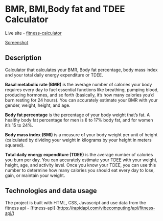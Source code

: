 # BMR, BMI,Body fat and TDEE Calculator

Live site - [fitness-calculator](https://fitness-tdee-calculator.netlify.app/)

[Screenshot](https://i.ibb.co/h76Rjyb/fitness-calc-app.png)

## Description

Calculator that calculates your BMR, Body fat percentage, body mass index and your total daily energy expenditure or TDEE.

**Basal metabolic rate (BMR)** is the average number of calories your body requires every day to fuel essential functions like breathing, pumping blood, producing hormones, and so forth (basically, it’s how many calories you’d burn resting for 24 hours). You can accurately estimate your BMR with your gender, weight, height, and age.

**Body fat percentage** is the percentage of your body weight that’s fat. A healthy body fat percentage for men is 8 to 17% body fat, and for women it’s 15 to 24%.

**Body mass index (BMI)** is a measure of your body weight per unit of height (calculated by dividing your weight in kilograms by your height in meters squared).

**Total daily energy expenditure (TDEE)** is the average number of calories you burn per day. You can accurately estimate your TDEE with your weight, height, age, and activity level. Once you know your TDEE, you can use this number to determine how many calories you should eat every day to lose, gain, or maintain your weight.

## Technologies and data usage

The project is built with HTML, CSS, Javascript and use data from the fitness api - [fitness-api] (https://rapidapi.com/vibecomputing/api/fitness-api/)
